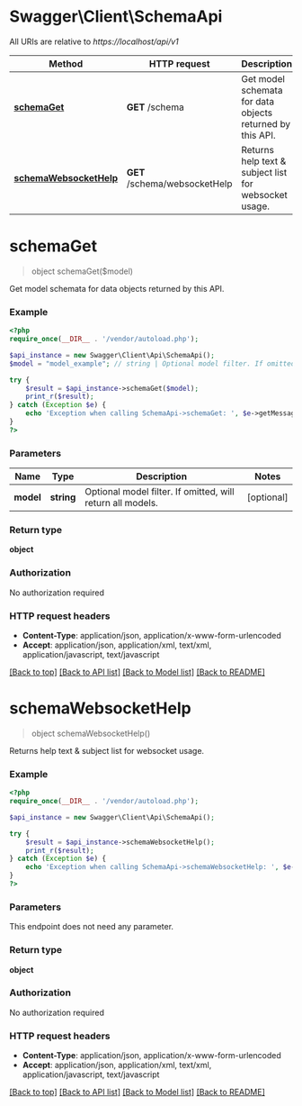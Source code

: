 # Swagger\Client\SchemaApi

All URIs are relative to *https://localhost/api/v1*

Method | HTTP request | Description
------------- | ------------- | -------------
[**schemaGet**](SchemaApi.md#schemaGet) | **GET** /schema | Get model schemata for data objects returned by this API.
[**schemaWebsocketHelp**](SchemaApi.md#schemaWebsocketHelp) | **GET** /schema/websocketHelp | Returns help text &amp; subject list for websocket usage.


# **schemaGet**
> object schemaGet($model)

Get model schemata for data objects returned by this API.

### Example
```php
<?php
require_once(__DIR__ . '/vendor/autoload.php');

$api_instance = new Swagger\Client\Api\SchemaApi();
$model = "model_example"; // string | Optional model filter. If omitted, will return all models.

try {
    $result = $api_instance->schemaGet($model);
    print_r($result);
} catch (Exception $e) {
    echo 'Exception when calling SchemaApi->schemaGet: ', $e->getMessage(), PHP_EOL;
}
?>
```

### Parameters

Name | Type | Description  | Notes
------------- | ------------- | ------------- | -------------
 **model** | **string**| Optional model filter. If omitted, will return all models. | [optional]

### Return type

**object**

### Authorization

No authorization required

### HTTP request headers

 - **Content-Type**: application/json, application/x-www-form-urlencoded
 - **Accept**: application/json, application/xml, text/xml, application/javascript, text/javascript

[[Back to top]](#) [[Back to API list]](../../README.md#documentation-for-api-endpoints) [[Back to Model list]](../../README.md#documentation-for-models) [[Back to README]](../../README.md)

# **schemaWebsocketHelp**
> object schemaWebsocketHelp()

Returns help text & subject list for websocket usage.

### Example
```php
<?php
require_once(__DIR__ . '/vendor/autoload.php');

$api_instance = new Swagger\Client\Api\SchemaApi();

try {
    $result = $api_instance->schemaWebsocketHelp();
    print_r($result);
} catch (Exception $e) {
    echo 'Exception when calling SchemaApi->schemaWebsocketHelp: ', $e->getMessage(), PHP_EOL;
}
?>
```

### Parameters
This endpoint does not need any parameter.

### Return type

**object**

### Authorization

No authorization required

### HTTP request headers

 - **Content-Type**: application/json, application/x-www-form-urlencoded
 - **Accept**: application/json, application/xml, text/xml, application/javascript, text/javascript

[[Back to top]](#) [[Back to API list]](../../README.md#documentation-for-api-endpoints) [[Back to Model list]](../../README.md#documentation-for-models) [[Back to README]](../../README.md)

